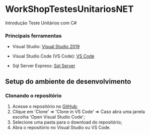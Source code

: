 # WorkShopTestesUnitariosNET
Introdução Teste Unitários com C#

### Principais ferramentas
  
* Visual Studio: [Visual Studio 2019](https://my.visualstudio.com/Downloads/Featured)

* Visual Studio Code (VS Code): [VS Code](https://code.visualstudio.com/)
  
* Sql Server Express: [Sql Server](https://www.microsoft.com/en-us/download/details.aspx?id=101064)

## Setup do ambiente de desenvolvimento

### Clonando o repositório

1) Acesse o repositório no [GitHub](https://github.com/vitoranalistati/WorkShopTestesUnitariosNET);
2) Clique em 'Clone'  =>  'Clone in VS Code'  =>  Caso abra uma janela escolha 'Open Visual Studio Code';
3) Selecione uma pasta para o download do repositório;
4) Abra o repositório no Visual Studio ou VS Code.


